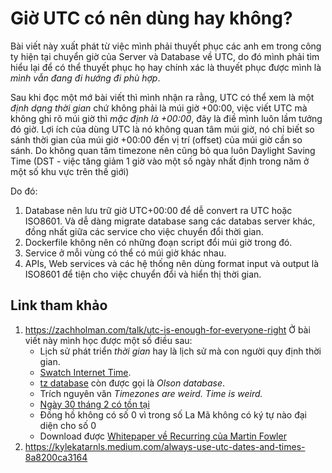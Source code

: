 # Giờ UTC có nên dùng hay không?

Bài viết này xuất phát từ việc mình phải thuyết phục các anh em trong công ty hiện tại chuyển giờ của Server và Database về UTC, do đó mình phải tìm hiểu lại để có thể thuyết phục họ hay chính xác là thuyết phục được mình là _mình vẫn đang đi hướng đi phù hợp_.

Sau khi đọc một mớ bài viết thì mình nhận ra rằng, UTC có thể xem là một _định dạng thời gian_ chứ không phải là múi giờ +00:00, việc viết UTC mà không ghi rõ múi giờ thì _mặc định là +00:00_, đây là điề mình luôn lầm tưởng đó giờ. Lợi ích của dùng UTC là nó không quan tâm múi giờ, nó chỉ biết so sánh thời gian của múi giờ +00:00 đến vị trí (offset) của múi giờ cần so sánh. Do không quan tâm timezone nên cũng bỏ qua luôn Daylight Saving Time (DST - việc tăng giảm 1 giờ vào một số ngày nhất định trong năm ở một số khu vực trên thế giới)

Do đó:
1. Database nên lưu trữ giờ UTC+00:00 để dễ convert ra UTC hoặc ISO8601. Và dễ dàng migrate database sang các databas server khác, đồng nhất giữa các service cho việc chuyển đổi thời gian.
1. Dockerfile không nên có những đoạn script đổi múi giờ trong đó.
1. Service ở mỗi vùng có thể có múi giờ khác nhau.
1. APIs, Web services và các hệ thống nên dùng format input và output là ISO8601 để tiện cho việc chuyển đổi và hiển thị thời gian.

## Link tham khảo

1. https://zachholman.com/talk/utc-is-enough-for-everyone-right
    Ở bài viết này mình học được một số điều sau:
    - Lịch sử phát triển _thời gian_ hay là lịch sử mà con người quy định thời gian.
    - [Swatch Internet Time](https://en.wikipedia.org/wiki/Swatch_Internet_Time).
    - [tz database](https://en.wikipedia.org/wiki/Tz_database) còn được gọi là _Olson database_.
    - Trích nguyên văn _Timezones are weird. Time is weird._
    - [Ngày 30 tháng 2 có tồn tại](https://www.timeanddate.com/date/february-30.html)
    - Đồng hồ không có số 0 vì trong số La Mã không có ký tự nào đại diện cho số 0
    - Download được [Whitepaper về Recurring của Martin Fowler](https://martinfowler.com/apsupp/recurring.pdf)
1. https://kylekatarnls.medium.com/always-use-utc-dates-and-times-8a8200ca3164